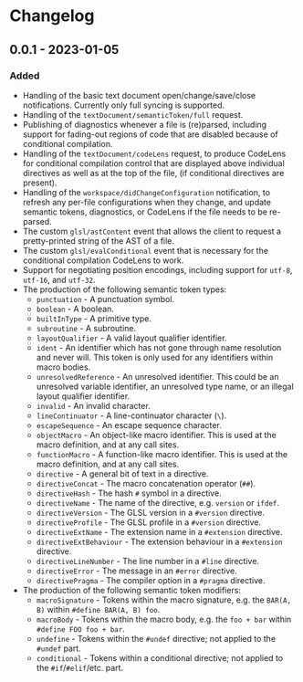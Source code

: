 # Changelog

## 0.0.1 - 2023-01-05
### Added
- Handling of the basic text document open/change/save/close notifications. Currently only full syncing is supported.
- Handling of the `textDocument/semanticToken/full` request.
- Publishing of diagnostics whenever a file is (re)parsed, including support for fading-out regions of code that are disabled because of conditional compilation.
- Handling of the `textDocument/codeLens` request, to produce CodeLens for conditional compilation control that are displayed above individual directives as well as at the top of the file, (if conditional directives are present).
- Handling of the `workspace/didChangeConfiguration` notification, to refresh any per-file configurations when they change, and update semantic tokens, diagnostics, or CodeLens if the file needs to be re-parsed.
- The custom `glsl/astContent` event that allows the client to request a pretty-printed string of the AST of a file.
- The custom `glsl/evalConditional` event that is necessary for the conditional compilation CodeLens to work.
- Support for negotiating position encodings, including support for `utf-8`, `utf-16`, and `utf-32`.
- The production of the following semantic token types:
    - `punctuation` - A punctuation symbol.
    - `boolean` - A boolean.
    - `builtInType` - A primitive type.
    - `subroutine` - A subroutine.
    - `layoutQualifier` - A valid layout qualifier identifier.
    - `ident` - An identifier which has not gone through name resolution and never will. This token is only used for any identifiers within macro bodies.
    - `unresolvedReference` - An unresolved identifier. This could be an unresolved variable identifier, an unresolved type name, or an illegal layout qualifier identifier.
    - `invalid` - An invalid character.
    - `lineContinuator` - A line-continuator character (`\`).
    - `escapeSequence` - An escape sequence character.
    - `objectMacro` - An object-like macro identifier. This is used at the macro definition, and at any call sites.
    - `functionMacro` - A function-like macro identifier. This is used at the macro definition, and at any call sites.
    - `directive` - A general bit of text in a directive.
    - `directiveConcat` - The macro concatenation operator (`##`).
    - `directiveHash` - The hash `#` symbol in a directive.
    - `directiveName` - The name of the directive, e.g. `version` or `ifdef`.
    - `directiveVersion` - The GLSL version in a `#version` directive.
    - `directiveProfile` - The GLSL profile in a `#version` directive.
    - `directiveExtName` - The extension name in a `#extension` directive.
    - `directiveExtBehaviour` - The extension behaviour in a `#extension` directive.
    - `directiveLineNumber` - The line number in a `#line` directive.
    - `directiveError` - The message in an `#error` directive.
    - `directivePragma` - The compiler option in a `#pragma` directive.
- The production of the following semantic token modifiers:
    - `macroSignature` - Tokens within the macro signature, e.g. the `BAR(A, B)` within `#define BAR(A, B) foo`.
    - `macroBody` - Tokens within the macro body, e.g. the `foo + bar` within `#define FOO foo + bar`.
    - `undefine` - Tokens within the `#undef` directive; not applied to the `#undef` part.
    - `conditional` - Tokens within a conditional directive; not applied to the `#if`/`#elif`/etc. part.
